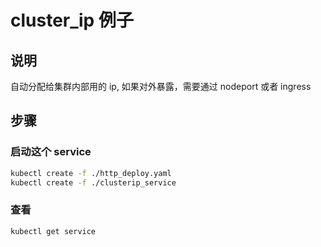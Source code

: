 # cluster_ip 例子

## 说明

自动分配给集群内部用的 ip, 如果对外暴露，需要通过 nodeport 或者 ingress

## 步骤

### 启动这个 service

```bash
kubectl create -f ./http_deploy.yaml
kubectl create -f ./clusterip_service
```

### 查看

```sh
kubectl get service
```
